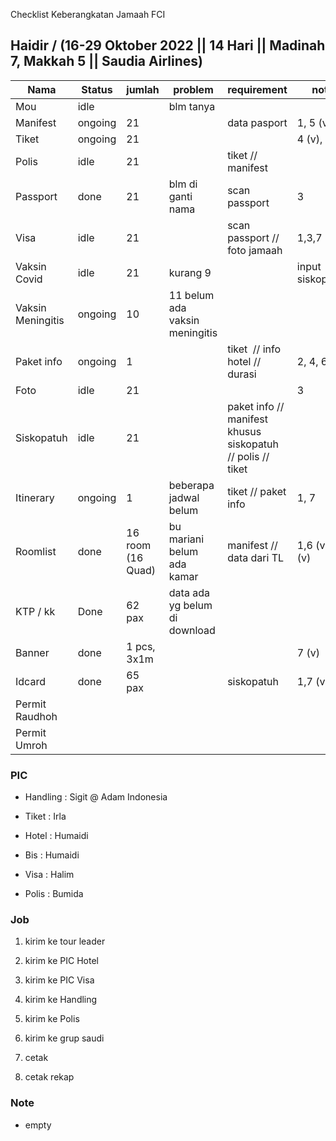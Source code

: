 Checklist Keberangkatan Jamaah FCI

## Haidir / (16-29 Oktober 2022 || 14 Hari || Madinah 7, Makkah 5 || Saudia Airlines)

| Nama              | Status  | jumlah            | problem                        | requirement                                                | note             |
| ----------------- | ------- | ----------------- | ------------------------------ | ---------------------------------------------------------- | ---------------- |
| Mou               | idle    |                   | blm tanya                      |                                                            |                  |
| Manifest          | ongoing | 21                |                                | data pasport                                               | 1, 5 (v)         |
| Tiket             | ongoing | 21                |                                |                                                            | 4 (v), 5(v)      |
| Polis             | idle    | 21                |                                | tiket // manifest                                          |                  |
| Passport          | done    | 21                | blm di ganti nama              | scan passport                                              | 3                |
| Visa              | idle    | 21                |                                | scan passport // foto jamaah                               | 1,3,7            |
| Vaksin Covid      | idle    | 21                | kurang 9                       |                                                            | input siskopatuh |
| Vaksin Meningitis | ongoing | 10                | 11 belum ada vaksin meningitis |                                                            |                  |
| Paket info        | ongoing | 1                 |                                | tiket  // info hotel // durasi                             | 2, 4, 6, 7       |
| Foto              | idle    | 21                |                                |                                                            | 3                |
| Siskopatuh        | idle    | 21                |                                | paket info // manifest khusus siskopatuh // polis // tiket |                  |
| Itinerary         | ongoing | 1                 | beberapa jadwal belum          | tiket // paket info                                        | 1, 7             |
| Roomlist          | done    | 16 room (16 Quad) | bu mariani belum ada kamar     | manifest // data dari TL                                   | 1,6 (v) , 7 (v)  |
| KTP / kk          | Done    | 62 pax            | data ada yg belum di download  |                                                            |                  |
| Banner            | done    | 1 pcs, 3x1m       |                                |                                                            | 7 (v)            |
| Idcard            | done    | 65 pax            |                                | siskopatuh                                                 | 1,7 (v)          |
| Permit Raudhoh    |         |                   |                                |                                                            |                  |
| Permit Umroh      |         |                   |                                |                                                            |                  |

### PIC

- Handling : Sigit @ Adam Indonesia

- Tiket : Irla

- Hotel : Humaidi

- Bis : Humaidi

- Visa : Halim

- Polis : Bumida

### Job

1. kirim ke tour leader

2. kirim ke PIC Hotel

3. kirim ke PIC Visa

4. kirim ke Handling

5. kirim ke Polis

6. kirim ke grup saudi

7. cetak

8. cetak rekap

### Note

- empty